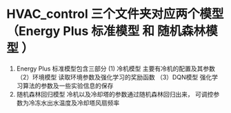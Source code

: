 # HVAC_control 三个文件夹对应两个模型（Energy Plus 标准模型  和 随机森林模型 ）
1. Energy Plus 标准模型包含三部分
   (1) 冷机模型 主要有冷机的配置及其参数
  （2）环境模型 读取环境参数及强化学习的奖励函数
  （3）DQN模型  强化学习算法的参数及一些实验信息的保存
2. 随机森林回归模型
   冷机以及冷却塔的参数通过随机森林回归出来， 可调控参数为冷冻水出水温度及冷却塔风扇频率
